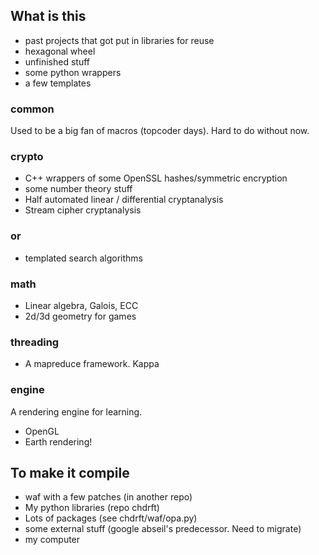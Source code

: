 ## What is this

- past projects that got put in libraries for reuse
- hexagonal wheel
- unfinished stuff
- some python wrappers
- a few templates

### common
Used to be a big fan of macros (topcoder days).  Hard to do without now.

### crypto
- C++ wrappers of some OpenSSL hashes/symmetric encryption
- some number theory stuff
- Half automated linear / differential cryptanalysis
- Stream cipher cryptanalysis

### or

- templated search algorithms

### math
- Linear algebra, Galois, ECC
- 2d/3d geometry for games

### threading

- A mapreduce framework. Kappa

### engine

A rendering engine for learning.

- OpenGL
- Earth rendering!

## To make it compile

- waf with a few patches (in another repo)
- My python libraries (repo chdrft)
- Lots of packages (see chdrft/waf/opa.py)
- some external stuff (google abseil's predecessor. Need to migrate)
- my computer
